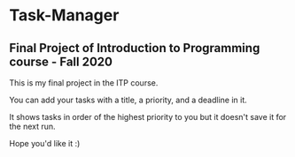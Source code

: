 # Task-Manager
## Final Project of Introduction to Programming course - Fall 2020

This is my final project in the ITP course.

You can add your tasks with a title, a priority, and a deadline in it.

It shows tasks in order of the highest priority to you but it doesn't save it for the next run.

Hope you'd like it :)

